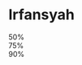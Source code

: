 # Irfansyah

<div class="w-full px-4 lg:w-5/12">
  <div class="mb-12">
    <div class="bg-light relative h-[10px] w-full rounded-2xl">
      <div class="bg-primary absolute top-0 left-0 h-full w-1/2 rounded-2xl">
        <span
          class="bg-primary absolute -right-4 bottom-full mb-2 rounded-sm py-1 px-2 text-xs font-semibold text-white"
        >
          <span
            class="bg-primary absolute bottom-[-2px] left-1/2 -z-10 h-2 w-2 -translate-x-1/2 rotate-45 rounded-sm"
          ></span>
          50%
        </span>
      </div>
    </div>
  </div>
  <div class="mb-12">
    <div class="bg-light relative h-[10px] w-full rounded-2xl">
      <div class="bg-primary absolute top-0 left-0 h-full w-[75%] rounded-2xl">
        <span
          class="bg-primary absolute -right-4 bottom-full mb-2 rounded-sm py-1 px-2 text-xs font-semibold text-white"
        >
          <span
            class="bg-primary absolute bottom-[-2px] left-1/2 -z-10 h-2 w-2 -translate-x-1/2 rotate-45 rounded-sm"
          ></span>
          75%
        </span>
      </div>
    </div>
  </div>
  <div class="mb-12">
    <div class="bg-light relative h-[10px] w-full rounded-2xl">
      <div class="bg-primary absolute top-0 left-0 h-full w-[90%] rounded-2xl">
        <span
          class="bg-primary absolute -right-4 bottom-full mb-2 rounded-sm py-1 px-2 text-xs font-semibold text-white"
        >
          <span
            class="bg-primary absolute bottom-[-2px] left-1/2 -z-10 h-2 w-2 -translate-x-1/2 rotate-45 rounded-sm"
          ></span>
          90%
        </span>
      </div>
    </div>
  </div>
</div>
